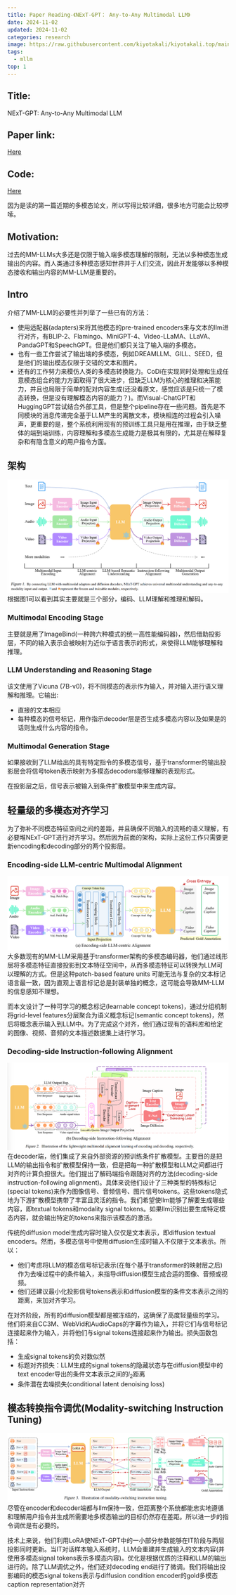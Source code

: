 ```yaml
---
title: Paper Reading-《NExT-GPT： Any-to-Any Multimodal LLM》
date: 2024-11-02
updated: 2024-11-02
categories: research
image: https://raw.githubusercontent.com/kiyotakali/kiyotakali.top/main/pic_back/ba5.webp
tags:
  - mllm
top: 1
---
```


## Title: 
NExT-GPT: Any-to-Any Multimodal LLM

## Paper link:
[Here](https://arxiv.org/abs/2309.05519)

## Code:
[Here](https://github.com/NExT-GPT/NExT-GPT)

因为是读的第一篇近期的多模态论文，所以写得比较详细，很多地方可能会比较啰嗦。

## Motivation:
过去的MM-LLMs大多还是仅限于输入端多模态理解的限制，无法以多种模态生成输出的内容。而人类通过多种模态感知世界并于人们交流，因此开发能够以多种模态接收和输出内容的MM-LLM是重要的。

## Intro
介绍了MM-LLM的必要性并列举了一些已有的方法：
- 使用适配器(adapters)来将其他模态的pre-trained encoders来与文本的llm进行对齐，有BLIP-2、Flamingo、MiniGPT-4、Video-LLaMA、LLaVA、PandaGPT和SpeechGPT。但是他们都只关注了输入端的多模态。
- 也有一些工作尝试了输出端的多模态，例如DREAMLLM、GILL、SEED，但是他们的输出模态仅限于交错的文本和图片。
- 还有的工作努力来模仿人类的多模态转换能力。CoDi在实现同时处理和生成任意模态组合的能力方面取得了很大进步，但缺乏LLM为核心的推理和决策能力，并且也局限于简单的配对内容生成(还没看原文，感觉应该是只统一了模态转换，但是没有理解模态内容的能力？)。而Visual-ChatGPT和HuggingGPT尝试结合外部工具，但是整个pipeline存在一些问题。首先是不同模块的消息传递完全基于LLM产生的离散文本，模块相连的过程会引入噪声，更重要的是，整个系统利用现有的预训练工具只是用在推理，由于缺乏整体的端到端训练，内容理解和多模态生成能力是极其有限的，尤其是在解释复杂和有隐含意义的用户指令方面。

## 架构
![alt text](./image-8.png)
根据图1可以看到其实主要就是三个部分，编码、LLM理解和推理和解码。

### Multimodal Encoding Stage
主要就是用了ImageBind(一种跨六种模式的统一高性能编码器)，然后借助投影层，不同的输入表示会被映射为近似于语言表示的形式，来使得LLM能够理解和推理。

### LLM Understanding and Reasoning Stage
该文使用了Vicuna (7B-v0)，将不同模态的表示作为输入，并对输入进行语义理解和推理。它输出: 
- 直接的文本相应
- 每种模态的信号标记，用作指示decoder层是否生成多模态内容以及如果是的话则生成什么内容的指令。

### Multimodal Generation Stage
如果接收到了LLM给出的具有特定指令的多模态信号，基于transformer的输出投影层会将信号token表示映射为多模态decoders能够理解的表现形式。

在投影层之后，信号表示被输入到条件扩散模型中来生成内容。

## 轻量级的多模态对齐学习
为了弥补不同模态特征空间之间的差距，并且确保不同输入的流畅的语义理解，有必要堆NExT-GPT进行对齐学习。然后因为前面的架构，实际上这份工作只需要更新encoding和decoding部分的两个投影层。

### Encoding-side LLM-centric Multimodal Alignment
![alt text](./image-9.png)
大多数现有的MM-LLM采用基于transformer架构的多模态编码器，他们通过线形层将多模态特征直接投影到文本特征空间中，从而多模态特征可以转换为LLM可以理解的方式。但是这种patch-based feature units 可能无法与复杂的文本标记语言最一致，因为直观上语言标记总是封装单独的概念，这可能会导致MM-LLM的信息感知不理想。

而本文设计了一种可学习的概念标记(learnable concept tokens)，通过分组机制将grid-level features分层聚合为语义概念标记(semantic concept tokens)，然后将概念表示输入到LLM中。为了完成这个对齐，他们通过现有的语料库和给定的图像、视频、音频的文本描述数据集上进行学习。

### Decoding-side Instruction-following Alignment
![alt text](./image-10.png)
在decoder端，他们集成了来自外部资源的预训练条件扩散模型。主要目的是把LLM的输出指令和扩散模型保持一致，但是把每一种扩散模型和LLM之间都进行对齐的计算负担很大。他们提出了解码端指令跟随对齐的方法(decoding-side  instruction-following alignment)。具体来说他们设计了三种类型的特殊标记(special tokens)来作为图像信号、音频信号、图片信号tokens。这些tokens隐式地为下游扩散模型携带了丰富且灵活的指令。我们希望使llm能够了解要生成哪些内容，即textual tokens和modality signal tokens。如果llm识别出要生成特定模态内容，就会输出特定的tokens来指示该模态的激活。

传统的diffusion model生成内容时输入仅仅是文本表示，即diffusion textual encoders。然而，多模态信号中使用diffusion生成时输入不仅限于文本表示。所以：
- 他们考虑将LLM的模态信号标记表示(在每个基于transformer的映射层之后)作为去噪过程中的条件输入，来指导diffusion模型生成合适的图像、音频或视频。
- 他们还建议最小化投影信号tokens表示和diffusion模型的条件文本表示之间的距离，来加对齐学习。

在对齐阶段，所有的diffusion模型都是被冻结的，这确保了高度轻量级的学习。他们将来自CC3M、WebVid和AudioCaps的字幕作为输入，并将它们与信号标记连接起来作为输入，并将他们与signal tokens连接起来作为输出。损失函数包括：
- 生成signal tokens的负对数似然
- 标题对齐损失：LLM生成的signal tokens的隐藏状态与在diffusion模型中的text encoder导出的条件文本表示之间的$l_2$距离
- 条件潜在去噪损失(conditional latent denoising loss)

## 模态转换指令调优(Modality-switching Instruction Tuning)
![alt text](./image-11.png)
尽管在encoder和decoder端都与llm保持一致，但距离整个系统都能忠实地遵循和理解用户指令并生成所需要地多模态输出的目标仍然存在差距。所以进一步的指令调优是有必要的。

技术上来说，他们利用LoRA使NExT-GPT中的一小部分参数能够在IT阶段与两层投影同时更新。当IT对话样本输入系统时，LLM会重建并生成输入的文本内容(并使用多模态signal tokens表示多模态内容)。优化是根据优质的注释和LLM的输出进行的。除了LLM调优之外，他们还对decoding end进行了微调。我们将输出投影编码的模态signal tokens表示与diffusion condition encoder的gold多模态caption representation对齐
